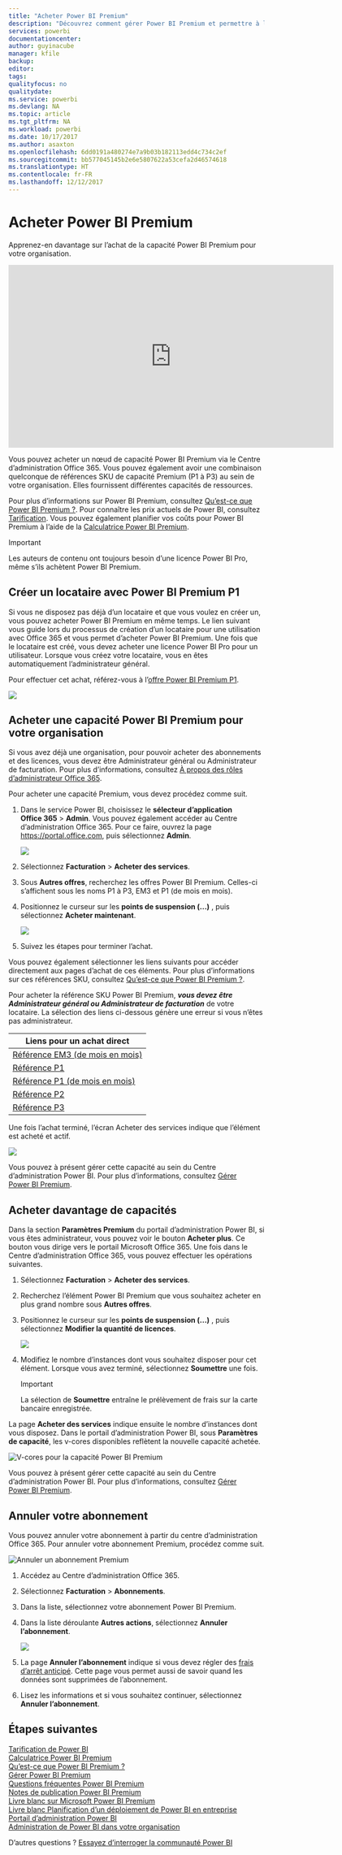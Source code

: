 ```yaml
---
title: "Acheter Power BI Premium"
description: "Découvrez comment gérer Power BI Premium et permettre à l’ensemble de votre organisation d’accéder au contenu."
services: powerbi
documentationcenter: 
author: guyinacube
manager: kfile
backup: 
editor: 
tags: 
qualityfocus: no
qualitydate: 
ms.service: powerbi
ms.devlang: NA
ms.topic: article
ms.tgt_pltfrm: NA
ms.workload: powerbi
ms.date: 10/17/2017
ms.author: asaxton
ms.openlocfilehash: 6dd0191a480274e7a9b03b182113edd4c734c2ef
ms.sourcegitcommit: bb577045145b2e6e5807622a53cefa2d46574618
ms.translationtype: HT
ms.contentlocale: fr-FR
ms.lasthandoff: 12/12/2017
---
```

# <a name="how-to-purchase-power-bi-premium"></a>Acheter Power BI Premium
Apprenez-en davantage sur l’achat de la capacité Power BI Premium pour votre organisation.

<iframe width="640" height="360" src="https://www.youtube.com/embed/NkvYs5Qp4iA?rel=0&amp;showinfo=0" frameborder="0" allowfullscreen></iframe>

Vous pouvez acheter un nœud de capacité Power BI Premium via le Centre d’administration Office 365. Vous pouvez également avoir une combinaison quelconque de références SKU de capacité Premium (P1 à P3) au sein de votre organisation. Elles fournissent différentes capacités de ressources.

Pour plus d’informations sur Power BI Premium, consultez [Qu’est-ce que Power BI Premium ?](service-premium.md). Pour connaître les prix actuels de Power BI, consultez [Tarification](https://powerbi.microsoft.com/pricing/). Vous pouvez également planifier vos coûts pour Power BI Premium à l’aide de la [Calculatrice Power BI Premium](https://powerbi.microsoft.com/calculator/).

> [!IMPORTANT]
> Les auteurs de contenu ont toujours besoin d’une licence Power BI Pro, même s’ils achètent Power BI Premium.
> 
> 

## <a name="create-a-new-tenant-with-power-bi-premium-p1"></a>Créer un locataire avec Power BI Premium P1
Si vous ne disposez pas déjà d’un locataire et que vous voulez en créer un, vous pouvez acheter Power BI Premium en même temps. Le lien suivant vous guide lors du processus de création d’un locataire pour une utilisation avec Office 365 et vous permet d’acheter Power BI Premium. Une fois que le locataire est créé, vous devez acheter une licence Power BI Pro pour un utilisateur. Lorsque vous créez votre locataire, vous en êtes automatiquement l’administrateur général.

Pour effectuer cet achat, référez-vous à l’[offre Power BI Premium P1](https://signup.microsoft.com/Signup?OfferId=b3ec5615-cc11-48de-967d-8d79f7cb0af1).

![](media/service-admin-premium-purchase/premium-purchase-with-tenant.png)

## <a name="purchase-a-power-bi-premium-capacity-for-an-existing-organization"></a>Acheter une capacité Power BI Premium pour votre organisation
Si vous avez déjà une organisation, pour pouvoir acheter des abonnements et des licences, vous devez être Administrateur général ou Administrateur de facturation. Pour plus d’informations, consultez [À propos des rôles d’administrateur Office 365](https://support.office.com/article/About-Office-365-admin-roles-da585eea-f576-4f55-a1e0-87090b6aaa9d).

Pour acheter une capacité Premium, vous devez procédez comme suit.

1. Dans le service Power BI, choisissez le **sélecteur d’application Office 365** > **Admin**. Vous pouvez également accéder au Centre d’administration Office 365. Pour ce faire, ouvrez la page https://portal.office.com, puis sélectionnez **Admin**.
   
    ![](media/service-admin-premium-purchase/o365-app-picker.png)
2. Sélectionnez **Facturation** > **Acheter des services**.
3. Sous **Autres offres**, recherchez les offres Power BI Premium. Celles-ci s’affichent sous les noms P1 à P3, EM3 et P1 (de mois en mois).
4. Positionnez le curseur sur les **points de suspension (...)** , puis sélectionnez **Acheter maintenant**.
   
    ![](media/service-admin-premium-purchase/premium-purchase.png)
5. Suivez les étapes pour terminer l’achat.

Vous pouvez également sélectionner les liens suivants pour accéder directement aux pages d’achat de ces éléments. Pour plus d’informations sur ces références SKU, consultez [Qu’est-ce que Power BI Premium ?](service-premium.md#premiumskus).

Pour acheter la référence SKU Power BI Premium, ***vous devez être Administrateur général ou Administrateur de facturation*** de votre locataire. La sélection des liens ci-dessous génère une erreur si vous n’êtes pas administrateur.

| Liens pour un achat direct |
| --- |
| [Référence EM3 (de mois en mois)](https://portal.office.com/commerce/completeorder.aspx?OfferId=4004702D-749C-4F74-BF47-3048F1833780&adminportal=1) |
| [Référence P1](https://portal.office.com/commerce/completeorder.aspx?OfferId=b3ec5615-cc11-48de-967d-8d79f7cb0af1&adminportal=1) |
| [Référence P1 (de mois en mois)](https://portal.office.com/commerce/completeorder.aspx?OfferId=E4C8EDD3-74A1-4D42-A738-C647972FBE81&adminportal=1) |
| [Référence P2](https://portal.office.com/commerce/completeorder.aspx?OfferId=062F2AA7-B4BC-4B0E-980F-2072102D8605&adminportal=1) |
| [Référence P3](https://portal.office.com/commerce/completeorder.aspx?OfferId=40c7d673-375c-42a1-84ca-f993a524fed0&adminportal=1) |

Une fois l’achat terminé, l’écran Acheter des services indique que l’élément est acheté et actif.

![](media/service-admin-premium-purchase/premium-purchased.png)

Vous pouvez à présent gérer cette capacité au sein du Centre d’administration Power BI. Pour plus d’informations, consultez [Gérer Power BI Premium](service-admin-premium-manage.md).

## <a name="purchase-more-capacities"></a>Acheter davantage de capacités
Dans la section **Paramètres Premium** du portail d’administration Power BI, si vous êtes administrateur, vous pouvez voir le bouton **Acheter plus**. Ce bouton vous dirige vers le portail Microsoft Office 365. Une fois dans le Centre d’administration Office 365, vous pouvez effectuer les opérations suivantes.

1. Sélectionnez **Facturation** > **Acheter des services**.
2. Recherchez l’élément Power BI Premium que vous souhaitez acheter en plus grand nombre sous **Autres offres**.
3. Positionnez le curseur sur les **points de suspension (...)** , puis sélectionnez **Modifier la quantité de licences**.
   
    ![](media/service-admin-premium-purchase/premium-purchase-more.png)
4. Modifiez le nombre d’instances dont vous souhaitez disposer pour cet élément. Lorsque vous avez terminé, sélectionnez **Soumettre** une fois.
   
   > [!IMPORTANT]
   > La sélection de **Soumettre** entraîne le prélèvement de frais sur la carte bancaire enregistrée.
   > 
   > 

La page **Acheter des services** indique ensuite le nombre d’instances dont vous disposez. Dans le portail d’administration Power BI, sous **Paramètres de capacité**, les v-cores disponibles reflètent la nouvelle capacité achetée.

![V-cores pour la capacité Power BI Premium](media/service-admin-premium-purchase/premium-capacities.png)

Vous pouvez à présent gérer cette capacité au sein du Centre d’administration Power BI. Pour plus d’informations, consultez [Gérer Power BI Premium](service-admin-premium-manage.md).

## <a name="cancel-your-subscription"></a>Annuler votre abonnement
Vous pouvez annuler votre abonnement à partir du centre d’administration Office 365. Pour annuler votre abonnement Premium, procédez comme suit.

![](media/service-admin-premium-purchase/premium-cancel-subscription.png "Annuler un abonnement Premium")

1. Accédez au Centre d’administration Office 365.
2. Sélectionnez **Facturation** > **Abonnements**.
3. Dans la liste, sélectionnez votre abonnement Power BI Premium.
4. Dans la liste déroulante **Autres actions**, sélectionnez **Annuler l’abonnement**.
   
    ![](media/service-admin-premium-purchase/o365-more-actions.png)
5. La page **Annuler l’abonnement** indique si vous devez régler des [frais d’arrêt anticipé](https://support.office.com/article/early-termination-fees-6487d4de-401a-466f-8bc3-c0beb5cc40d3). Cette page vous permet aussi de savoir quand les données sont supprimées de l’abonnement.
6. Lisez les informations et si vous souhaitez continuer, sélectionnez **Annuler l’abonnement**.

## <a name="next-steps"></a>Étapes suivantes
[Tarification de Power BI](https://powerbi.microsoft.com/pricing/)  
[Calculatrice Power BI Premium](https://powerbi.microsoft.com/calculator/)  
[Qu’est-ce que Power BI Premium ?](service-premium.md)  
[Gérer Power BI Premium](service-admin-premium-manage.md)  
[Questions fréquentes Power BI Premium](service-premium-faq.md)  
[Notes de publication Power BI Premium](service-premium-release-notes.md)  
[Livre blanc sur Microsoft Power BI Premium](https://aka.ms/pbipremiumwhitepaper)  
[Livre blanc Planification d’un déploiement de Power BI en entreprise](https://aka.ms/pbienterprisedeploy)  
[Portail d’administration Power BI](service-admin-portal.md)  
[Administration de Power BI dans votre organisation](service-admin-administering-power-bi-in-your-organization.md)  

D’autres questions ? [Essayez d’interroger la communauté Power BI](http://community.powerbi.com/)

